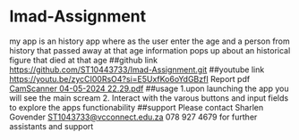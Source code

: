 # Imad-Assignment 
my app is an history app where as the user enter the age and a person from history that passed away at that age information pops up about an historical figure that died at that age 
##github link 
https://github.com/ST10443733/Imad-Assignment.git
##youtube link 
https://youtu.be/zycCI00RsO4?si=E5UxfKo6oYdGBzfI
Report pdf 
[CamScanner 04-05-2024 22.29.pdf](https://github.com/ST10443733/Imad-Assignment/files/14890886/CamScanner.04-05-2024.22.29.pdf)
##usage
1.upon launching the app you will see the main scream 
2. Interact with the varous buttons and input fields to explore the apps functionability 
##support 
Please contact Sharlen Govender ST1043733@vcconnect.edu.za 078 927 4679 for further assistants and support 
